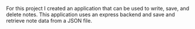 For this project I created an application that can be used to write, save, and delete notes. This application uses an express backend and save and retrieve note data from a JSON file.